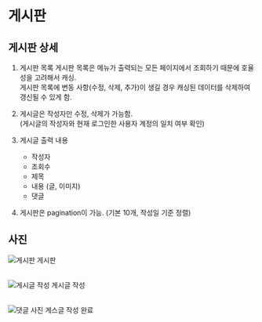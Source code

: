 # 게시판
## 게시판 상세
1. 게시판 목록
게시판 목록은 메뉴가 출력되는 모든 페이지에서 조회하기 때문에 호율성을 고려해서 캐싱. <br/>
게시판 목록에 변동 사항(수정, 삭제, 추가)이 생길 경우 캐싱된 데이터를 삭제하여 갱신될 수 있게 함.

2. 게시글은 작성자만 수정, 삭제가 가능함. <br/>
   (게시글의 작성자와 현재 로그인한 사용자 계정의 일치 여부 확인)

4. 게시글 출력 내용
     - 작성자
     - 조회수
     - 제목
     - 내용 (글, 이미지)
     - 댓글

5. 게시판은 pagination이 가능. (기본 10개, 작성일 기준 정렬)

## 사진
![게시판](https://github.com/gihohpkl12/demo_project/assets/43335818/1b19cedd-4e97-4869-8aaa-c616ef392de5)
게시판 <br/>
<br/>

![게시글 작성](https://github.com/gihohpkl12/demo_project/assets/43335818/3bc04bb7-90c9-4eea-858a-9e270625e79f)
게시글 작성<br/><br/>

![댓글 사진](https://github.com/gihohpkl12/demo_project/assets/43335818/0f642996-e104-4f03-a219-63e071a4591e)
게스글 작성 완료 <br/><br/>




        
